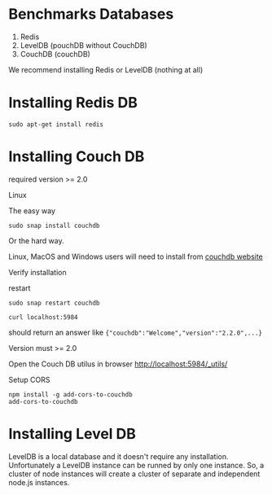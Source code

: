 # Benchmarks Databases

1. Redis
2. LevelDB (pouchDB without CouchDB)
3. CouchDB (couchDB)

We recommend installing Redis or LevelDB (nothing at all)

# Installing Redis DB

```
sudo apt-get install redis
```


# Installing Couch DB

required version >= 2.0

Linux

The easy way

```
sudo snap install couchdb
```

Or the hard way.

Linux, MacOS and Windows users will need to install from [couchdb website](https://couchdb.apache.org/#download)

Verify installation

restart 

```
sudo snap restart couchdb
```

```
curl localhost:5984
``` 
should return an answer like `{"couchdb":"Welcome","version":"2.2.0",...}`

Version must >= 2.0

Open the Couch DB utilus in browser [http://localhost:5984/_utils/](http://localhost:5984/_utils/)

Setup CORS

```
npm install -g add-cors-to-couchdb
add-cors-to-couchdb

```

# Installing Level DB

LevelDB is a local database and it doesn't require any installation. Unfortunately a LevelDB instance can be runned by only one instance. So, a cluster of node instances will create a cluster of separate and independent node.js instances.